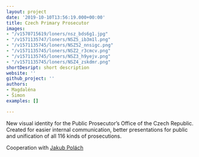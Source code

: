 ```yaml
---
layout: project
date: '2019-10-10T13:56:19.000+00:00'
title: Czech Primary Prosecutor
images:
- "/v1570715619/loners/nsz_bds6g1.jpg"
- "/v1571135747/loners/NSZ5_ib3m1l.png"
- "/v1571135745/loners/NSZ52_nnsigc.png"
- "/v1571135745/loners/NSZ2_r3cmcv.png"
- "/v1571135745/loners/NSZ3_h9yejv.png"
- "/v1571135745/loners/NSZ4_zskdmr.png"
shortDesript: short description
website: ''
github_project: ''
authors:
- Magdaléna
- Šimon
examples: []

---
```

New visual identity for the Public Prosecutor’s Office of the Czech Republic. Created for easier internal communication, better presentations for public and unification of all 116 kinds of prosecutions.

Cooperation with [Jakub Polách](https://www.instagram.com/disscourse/)